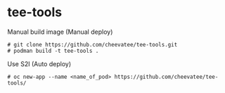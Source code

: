 # tee-tools

Manual build image (Manual deploy)

~~~~
# git clone https://github.com/cheevatee/tee-tools.git
# podman build -t tee-tools .
~~~~

Use S2I (Auto deploy)

~~~~
# oc new-app --name <name_of_pod> https://github.com/cheevatee/tee-tools/
~~~~
